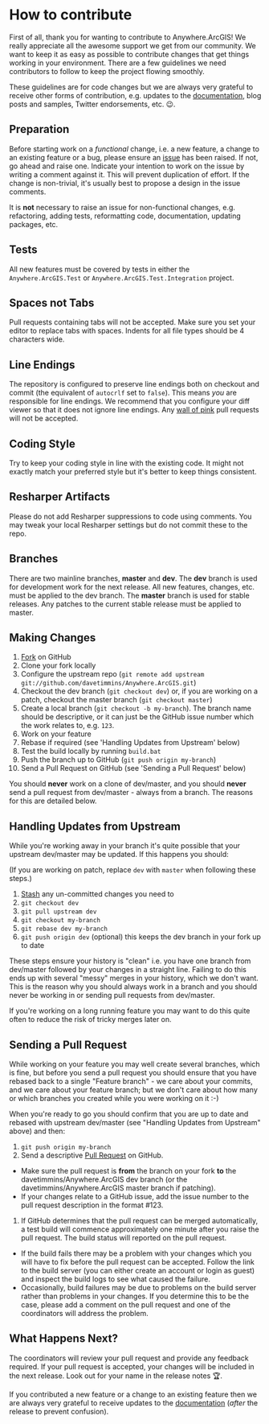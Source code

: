 # How to contribute

First of all, thank you for wanting to contribute to Anywhere.ArcGIS! We really appreciate all the awesome support we get from our community. We want to keep it as easy as possible to contribute changes that get things working in your environment. There are a few guidelines we need contributors to follow to keep the project flowing smoothly.

These guidelines are for code changes but we are always very grateful to receive other forms of contribution, e.g. updates to the [documentation](https://github.com/davetimmins/Anywhere.ArcGIS/wiki), blog posts and samples, Twitter endorsements, etc. :wink:. 

## Preparation

Before starting work on a *functional* change, i.e. a new feature, a change to an existing feature or a bug, please ensure an [issue](https://github.com/davetimmins/Anywhere.ArcGIS/issues/) has been raised. If not, go ahead and raise one. Indicate your intention to work on the issue by writing a comment against it. This will prevent duplication of effort. If the change is non-trivial, it's usually best to propose a design in the issue comments.

It is **not** necessary to raise an issue for non-functional changes, e.g. refactoring, adding tests, reformatting code, documentation, updating packages, etc.

## Tests

All new features must be covered by tests in either the `Anywhere.ArcGIS.Test` or `Anywhere.ArcGIS.Test.Integration` project.

## Spaces not Tabs

Pull requests containing tabs will not be accepted. Make sure you set your editor to replace tabs with spaces. Indents for all file types should be 4 characters wide.

## Line Endings

The repository is configured to preserve line endings both on checkout and commit (the equivalent of `autocrlf` set to `false`). This means *you* are responsible for line endings. We recommend that you configure your diff viewer so that it does not ignore line endings. Any [wall of pink](http://www.hanselman.com/blog/YoureJustAnotherCarriageReturnLineFeedInTheWall.aspx) pull requests will not be accepted.

## Coding Style

Try to keep your coding style in line with the existing code. It might not exactly match your preferred style but it's better to keep things consistent. 

## Resharper Artifacts

Please do not add Resharper suppressions to code using comments. You may tweak your local Resharper settings but do not commit these to the repo.

## Branches

There are two mainline branches, **master** and **dev**. The **dev** branch is used for development work for the next release. All new features, changes, etc. must be applied to the dev branch. The **master** branch is used for stable releases. Any patches to the current stable release must be applied to master.

## Making Changes

1. [Fork](http://help.github.com/forking/) on GitHub
1. Clone your fork locally
1. Configure the upstream repo (`git remote add upstream git://github.com/davetimmins/Anywhere.ArcGIS.git`)
1. Checkout the dev branch (`git checkout dev`) or, if you are working on a patch, checkout the master branch (`git checkout master`)  
1. Create a local branch (`git checkout -b my-branch`). The branch name should be descriptive, or it can just be the GitHub issue number which the work relates to, e.g. `123`.
1. Work on your feature
1. Rebase if required (see 'Handling Updates from Upstream' below)
1. Test the build locally by running `build.bat` 
1. Push the branch up to GitHub (`git push origin my-branch`)
1. Send a Pull Request on GitHub (see 'Sending a Pull Request' below)

You should **never** work on a clone of dev/master, and you should **never** send a pull request from dev/master - always from a branch. The reasons for this are detailed below.

## Handling Updates from Upstream

While you're working away in your branch it's quite possible that your upstream dev/master may be updated. If this happens you should:

(If you are working on patch, replace `dev` with `master` when following these steps.)

1. [Stash](http://progit.org/book/ch6-3.html) any un-committed changes you need to
1. `git checkout dev`
1. `git pull upstream dev`
1. `git checkout my-branch`
1. `git rebase dev my-branch`
1. `git push origin dev` (optional) this keeps the dev branch in your fork up to date

These steps ensure your history is "clean" i.e. you have one branch from dev/master followed by your changes in a straight line. Failing to do this ends up with several "messy" merges in your history, which we don't want. This is the reason why you should always work in a branch and you should never be working in or sending pull requests from dev/master.

If you're working on a long running feature you may want to do this quite often to reduce the risk of tricky merges later on.

## Sending a Pull Request

While working on your feature you may well create several branches, which is fine, but before you send a pull request you should ensure that you have rebased back to a single "Feature branch" - we care about your commits, and we care about your feature branch; but we don't care about how many or which branches you created while you were working on it :-)

When you're ready to go you should confirm that you are up to date and rebased with upstream dev/master (see "Handling Updates from Upstream" above) and then:

1. `git push origin my-branch`
1. Send a descriptive [Pull Request](http://help.github.com/pull-requests/) on GitHub.
  * Make sure the pull request is **from** the branch on your fork **to** the davetimmins/Anywhere.ArcGIS dev branch (or the davetimmins/Anywhere.ArcGIS master branch if patching).
  * If your changes relate to a GitHub issue, add the issue number to the pull request description in the format #123.
1. If GitHub determines that the pull request can be merged automatically, a test build will commence approximately one minute after you raise the pull request. The build status will reported on the pull request.
  * If the build fails there may be a problem with your changes which you will have to fix before the pull request can be accepted. Follow the link to the build server (you can either create an account or login as guest) and inspect the build logs to see what caused the failure.
  * Occasionally, build failures may be due to problems on the build server rather than problems in your changes. If you determine this to be the case, please add a comment on the pull request and one of the coordinators will address the problem.

## What Happens Next?

The coordinators will review your pull request and provide any feedback required. If your pull request is accepted, your changes will be included in the next release. Look out for your name in the release notes :trophy:.

If you contributed a new feature or a change to an existing feature then we are always very grateful to receive updates to the [documentation](https://github.com/davetimmins/Anywhere.ArcGIS/wiki) (*after* the release to prevent confusion).

